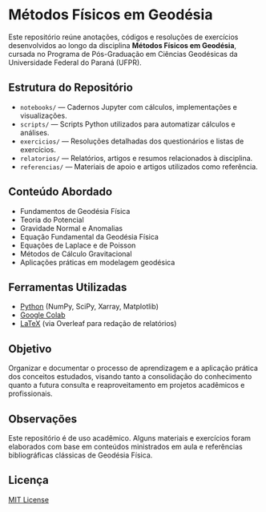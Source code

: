# Métodos Físicos em Geodésia

Este repositório reúne anotações, códigos e resoluções de exercícios desenvolvidos ao longo da disciplina **Métodos Físicos em Geodésia**, cursada no Programa de Pós-Graduação em Ciências Geodésicas da Universidade Federal do Paraná (UFPR).

## Estrutura do Repositório

- `notebooks/` — Cadernos Jupyter com cálculos, implementações e visualizações.
- `scripts/` — Scripts Python utilizados para automatizar cálculos e análises.
- `exercicios/` — Resoluções detalhadas dos questionários e listas de exercícios.
- `relatorios/` — Relatórios, artigos e resumos relacionados à disciplina.
- `referencias/` — Materiais de apoio e artigos utilizados como referência.

## Conteúdo Abordado

- Fundamentos de Geodésia Física
- Teoria do Potencial
- Gravidade Normal e Anomalias
- Equação Fundamental da Geodésia Física
- Equações de Laplace e de Poisson
- Métodos de Cálculo Gravitacional
- Aplicações práticas em modelagem geodésica

## Ferramentas Utilizadas

- [Python](https://www.python.org/) (NumPy, SciPy, Xarray, Matplotlib)
- [Google Colab](https://colab.research.google.com/)
- [LaTeX](https://www.latex-project.org/) (via Overleaf para redação de relatórios)

## Objetivo

Organizar e documentar o processo de aprendizagem e a aplicação prática dos conceitos estudados, visando tanto a consolidação do conhecimento quanto a futura consulta e reaproveitamento em projetos acadêmicos e profissionais.

## Observações

Este repositório é de uso acadêmico. Alguns materiais e exercícios foram elaborados com base em conteúdos ministrados em aula e referências bibliográficas clássicas de Geodésia Física.

## Licença

[MIT License](LICENSE)
